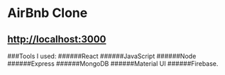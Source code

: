 # AirBnb Clone

## [http://localhost:3000](LiveApp)

###Tools I used:
######React
######JavaScript
######Node
######Express
######MongoDB
######Material UI
######Firebase.
